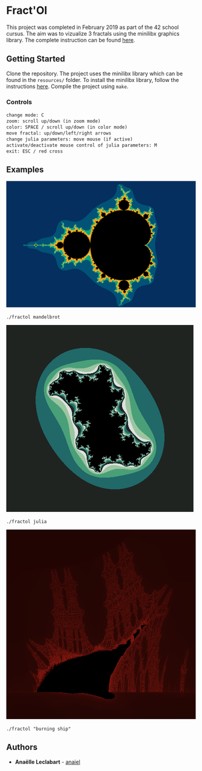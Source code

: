 # Fract'Ol

This project was completed in February 2019 as part of the 42 school cursus. The aim was to vizualize 3 fractals using the minilibx graphics library. The complete instruction can be found [here](https://github.com/miniponps/42-Fractol/blob/master/fract_ol.pdf).

## Getting Started

Clone the repository. The project uses the minilibx library which can be found in the `resources/` folder. To install the minilibx library, follow the instructions [here](https://github.com/pbondoer/MinilibX).
Compile the project using `make`.

### Controls

```
change mode: C
zoom: scroll up/down (in zoom mode)
color: SPACE / scroll up/down (in color mode)
move fractal: up/down/left/right arrows
change julia parameters: move mouse (if active)
activate/deactivate mouse control of julia parameters: M
exit: ESC / red cross
```

## Examples

![Mandelbrot](https://github.com/anaiel/fractol/blob/master/fractals/Mandelbrot.png?raw=true "Mandelbrot")
```
./fractol mandelbrot
```
![Julia](https://github.com/anaiel/fractol/blob/master/fractals/Julia.png?raw=true "Julia")
```
./fractol julia
```
![Burning ship](https://raw.githubusercontent.com/anaiel/fractol/master/fractals/Burning%20ship.png "Burning ship")
```
./fractol "burning ship"
```

## Authors

* **Anaëlle Leclabart** - [anaiel](https://github.com/anaiel)
